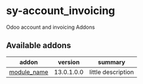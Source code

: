 # sy-account_invoicing
Odoo account and invoicing Addons

[//]: # (addons)

Available addons
----------------
addon | version | summary
--- | --- | ---
[module_name](module_name/) | 13.0.1.0.0 | little description

[//]: # (end addons)
